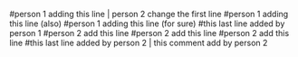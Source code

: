 #person 1 adding this line | person 2 change the first line
#person 1 adding this line (also)
#person 1 adding this line (for sure)
#this last line added by person 1
#person 2 add this line
#person 2 add this line
#person 2 add this line
#this last line added by person 2 | this comment add by person 2

